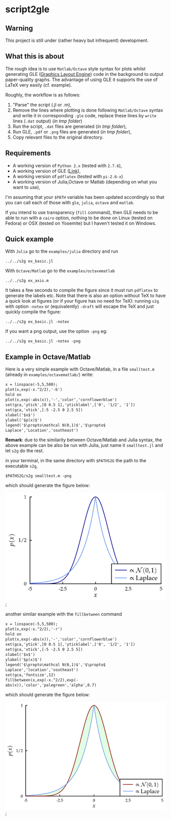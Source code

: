 # script2gle

## Warning

This project is still under (rather heavy but infrequent) development.

## What this is about

The rough idea is to use `Matlab/Octave` style syntax for plots whilst generating GLE ([Graphics Layout Engine](http://glx.sourceforge.net/index.html)) code in the background to output paper-quality graphs. The advantage of using GLE it supports the use of LaTeX very easily (cf. example).

Roughly, the workflow is as follows:

1. "Parse" the script (.jl or .m),
2. Remove the lines where plotting is done following `Matlab/Octave` syntax and write it in corresponding `.gle` code, replace these lines by `write` lines (`.dat` output) (*in tmp folder*)
3. Run the script, `.dat` files are generated (*in tmp folder*), 
4. Run GLE, `.pdf` or `.png` files are generated (*in tmp folder*),
5. Copy relevant files to the original directory.

## Requirements

- A working version of `Python 2.x` (tested with `2.7.6`),
- A working version of GLE ([Link](http://glx.sourceforge.net/index.html)),
- A working version of `pdflatex` (tested with `pi-2.6-x`)
- A working version of Julia,Octave or Matlab (depending on what you want to use),

I'm assuming that your `$PATH` variable has been updated accordingly so that you can call each of those with `gle`, `julia`, `octave` and `matlab`.

If you intend to use transparency (`fill` command), then GLE needs to be able to run with a `cairo` option, nothing to be done on Linux (tested on Fedora) or OSX (tested on Yosemite) but I haven't tested it on Windows.

## Quick example

With `Julia` go to the `examples/julia` directory and run

```
../../s2g ex_basic.jl
```

With `Octave/Matlab` go to the `examples/octavematlab`

```
../../s2g ex_axis.m
```

It takes a few seconds to compile the figure since it must run `pdflatex` to generate the labels etc. Note that there is also an option without TeX to have a quick look at figures (or if your figure has no need for TeX): running `s2g` with option `-notex` or (equivalently) `-draft` will escape the TeX and just quickly compile the figure:

```
../../s2g ex_basic.jl -notex
```

If you want a png output, use the option `-png` eg:

```
../../s2g ex_basic.jl -notex -png
```

## Example in Octave/Matlab

Here is a very simple example with Octave/Matlab, in a file `smalltest.m` (already in `examples/octavematlab/`) write:

```
x = linspace(-5,5,500);
plot(x,exp(-x.^2/2),'-b')
hold on
plot(x,exp(-abs(x)),'-','color','cornflowerblue')
set(gca,'ytick',[0 0.5 1],'yticklabel',['0', '1/2', '1'])
set(gca,'xtick',[-5 -2.5 0 2.5 5])
xlabel('$x$')
ylabel('$p(x)$')
legend('$\propto\mathcal N(0,1)$','$\propto$ Laplace','Location','southeast')
```

**Remark**: due to the similarity between Octave/Matlab and Julia syntax, the above example can be also be run with Julia, just name it `smalltest.jl` and let `s2g` do the rest. 

in your terminal, in the same directory with `$PATHS2G` the path to the executable `s2g`,

```
$PATHS2G/s2g smalltest.m -png
```

which should generate the figure below:

![smalltest.m](/examples/octavematlab/smalltest_plot1_g.png);

another similar example with the `fillbetween` command

```
x = linspace(-5,5,500);
plot(x,exp(-x.^2/2),'-r')
hold on
plot(x,exp(-abs(x)),'-','color','cornflowerblue')
set(gca,'ytick',[0 0.5 1],'yticklabel',['0', '1/2', '1'])
set(gca,'xtick',[-5 -2.5 0 2.5 5])
xlabel('$x$')
ylabel('$p(x)$')
legend('$\propto\mathcal N(0,1)$','$\propto$ Laplace','location','southeast')
set(gca,'fontsize',12)
fillbetween(x,exp(-x.^2/2),exp(-abs(x)),'color','palegreen','alpha',0.7)
```

which should generate the figure below:

![smalltest2.m](/examples/octavematlab/smalltest2_plot1_g.png);
